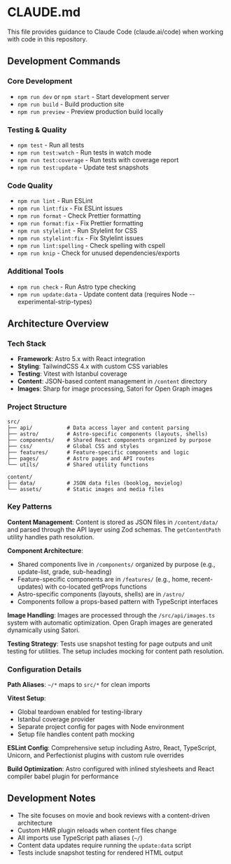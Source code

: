 # CLAUDE.md

This file provides guidance to Claude Code (claude.ai/code) when working with code in this repository.

## Development Commands

### Core Development

- `npm run dev` or `npm start` - Start development server
- `npm run build` - Build production site
- `npm run preview` - Preview production build locally

### Testing & Quality

- `npm test` - Run all tests
- `npm run test:watch` - Run tests in watch mode
- `npm run test:coverage` - Run tests with coverage report
- `npm run test:update` - Update test snapshots

### Code Quality

- `npm run lint` - Run ESLint
- `npm run lint:fix` - Fix ESLint issues
- `npm run format` - Check Prettier formatting
- `npm run format:fix` - Fix Prettier formatting
- `npm run stylelint` - Run Stylelint for CSS
- `npm run stylelint:fix` - Fix Stylelint issues
- `npm run lint:spelling` - Check spelling with cspell
- `npm run knip` - Check for unused dependencies/exports

### Additional Tools

- `npm run check` - Run Astro type checking
- `npm run update:data` - Update content data (requires Node --experimental-strip-types)

## Architecture Overview

### Tech Stack

- **Framework**: Astro 5.x with React integration
- **Styling**: TailwindCSS 4.x with custom CSS variables
- **Testing**: Vitest with Istanbul coverage
- **Content**: JSON-based content management in `/content` directory
- **Images**: Sharp for image processing, Satori for Open Graph images

### Project Structure

```
src/
├── api/           # Data access layer and content parsing
├── astro/         # Astro-specific components (layouts, shells)
├── components/    # Shared React components organized by purpose
├── css/           # Global CSS and styles
├── features/      # Feature-specific components and logic
├── pages/         # Astro pages and API routes
└── utils/         # Shared utility functions

content/
├── data/          # JSON data files (booklog, movielog)
└── assets/        # Static images and media files
```

### Key Patterns

**Content Management**: Content is stored as JSON files in `/content/data/` and parsed through the API layer using Zod schemas. The `getContentPath` utility handles path resolution.

**Component Architecture**:
- Shared components live in `/components/` organized by purpose (e.g., update-list, grade, sub-heading)
- Feature-specific components are in `/features/` (e.g., home, recent-updates) with co-located getProps functions
- Astro-specific components (layouts, shells) are in `/astro/`
- Components follow a props-based pattern with TypeScript interfaces

**Image Handling**: Images are processed through the `/src/api/images.ts` system with automatic optimization. Open Graph images are generated dynamically using Satori.

**Testing Strategy**: Tests use snapshot testing for page outputs and unit testing for utilities. The setup includes mocking for content path resolution.

### Configuration Details

**Path Aliases**: `~/*` maps to `src/*` for clean imports

**Vitest Setup**:

- Global teardown enabled for testing-library
- Istanbul coverage provider
- Separate project config for pages with Node environment
- Setup file handles content path mocking

**ESLint Config**: Comprehensive setup including Astro, React, TypeScript, Unicorn, and Perfectionist plugins with custom rule overrides

**Build Optimization**: Astro configured with inlined stylesheets and React compiler babel plugin for performance

## Development Notes

- The site focuses on movie and book reviews with a content-driven architecture
- Custom HMR plugin reloads when content files change
- All imports use TypeScript path aliases (`~/`)
- Content data updates require running the `update:data` script
- Tests include snapshot testing for rendered HTML output
